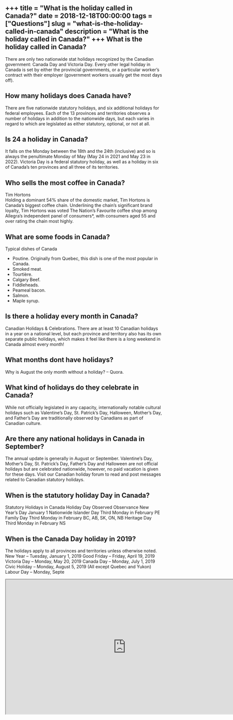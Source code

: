 +++
title = "What is the holiday called in Canada?"
date = 2018-12-18T00:00:00
tags = ["Questions"]
slug = "what-is-the-holiday-called-in-canada"
description = "What is the holiday called in Canada?"
+++
What is the holiday called in Canada?
-------------------------------------

There are only two nationwide stat holidays recognized by the Canadian government: Canada Day and Victoria Day. Every other legal holiday in Canada is set by either the provincial governments, or a particular worker’s contract with their employer (government workers usually get the most days off).

How many holidays does Canada have?
-----------------------------------

There are five nationwide statutory holidays, and six additional holidays for federal employees. Each of the 13 provinces and territories observes a number of holidays in addition to the nationwide days, but each varies in regard to which are legislated as either statutory, optional, or not at all.

Is 24 a holiday in Canada?
--------------------------

It falls on the Monday between the 18th and the 24th (inclusive) and so is always the penultimate Monday of May (May 24 in 2021 and May 23 in 2022). Victoria Day is a federal statutory holiday, as well as a holiday in six of Canada’s ten provinces and all three of its territories.

Who sells the most coffee in Canada?
------------------------------------

Tim Hortons  
Holding a dominant 54% share of the domestic market, Tim Hortons is Canada’s biggest coffee chain. Underlining the chain’s significant brand loyalty, Tim Hortons was voted The Nation’s Favourite coffee shop among Allegra’s independent panel of consumers\*, with consumers aged 55 and over rating the chain most highly.

What are some foods in Canada?
------------------------------

Typical dishes of Canada

- Poutine. Originally from Quebec, this dish is one of the most popular in Canada.
- Smoked meat.
- Tourtière.
- Calgary Beef.
- Fiddleheads.
- Peameal bacon.
- Salmon.
- Maple syrup.

Is there a holiday every month in Canada?
-----------------------------------------

Canadian Holidays &amp; Celebrations. There are at least 10 Canadian holidays in a year on a national level, but each province and territory also has its own separate public holidays, which makes it feel like there is a long weekend in Canada almost every month!

What months dont have holidays?
-------------------------------

Why is August the only month without a holiday? – Quora.

What kind of holidays do they celebrate in Canada?
--------------------------------------------------

While not officially legislated in any capacity, internationally notable cultural holidays such as Valentine’s Day, St. Patrick’s Day, Halloween, Mother’s Day, and Father’s Day are traditionally observed by Canadians as part of Canadian culture.

Are there any national holidays in Canada in September?
-------------------------------------------------------

The annual update is generally in August or September. Valentine’s Day, Mother’s Day, St. Patrick’s Day, Father’s Day and Halloween are not official holidays but are celebrated nationwide, however, no paid vacation is given for these days. Visit our Canadian holiday forum to read and post messages related to Canadian statutory holidays.

When is the statutory holiday Day in Canada?
--------------------------------------------

Statutory Holidays in Canada Holiday Day Observed Observance New Year’s Day January 1 Nationwide Islander Day Third Monday in February PE Family Day Third Monday in February BC, AB, SK, ON, NB Heritage Day Third Monday in February NS

When is the Canada Day holiday in 2019?
---------------------------------------

The holidays apply to all provinces and territories unless otherwise noted. New Year – Tuesday, January 1, 2019 Good Friday – Friday, April 19, 2019 Victoria Day – Monday, May 20, 2019 Canada Day – Monday, July 1, 2019 Civic Holiday – Monday, August 5, 2019 (All except Quebec and Yukon) Labour Day – Monday, Septe

<iframe allow="accelerometer; autoplay; clipboard-write; encrypted-media; gyroscope; picture-in-picture" allowfullscreen="" class="__youtube_prefs__  epyt-is-override  no-lazyload" data-no-lazy="1" data-origheight="433" data-origwidth="770" data-skipgform_ajax_framebjll="" height="433" id="_ytid_78056" loading="lazy" src="https://www.youtube.com/embed/0a15UOja3JM?enablejsapi=1&autoplay=0&cc_load_policy=0&cc_lang_pref=&iv_load_policy=1&loop=0&modestbranding=0&rel=1&fs=1&playsinline=0&autohide=2&theme=dark&color=red&controls=1&" title="YouTube player" width="770"></iframe>
